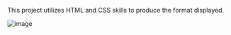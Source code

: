 This project utilizes HTML and CSS skills to produce the format displayed. 

![image](https://user-images.githubusercontent.com/38441099/48373277-967f6800-e67e-11e8-8503-193349827657.png)
